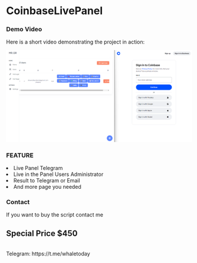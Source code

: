 # CoinbaseLivePanel

<h3>Demo Video</h3>
Here is a short video demonstrating the project in action:<br>

[![Watch the video](https://raw.githubusercontent.com/MrGreedTools/CoinbaseLivePanel/main/image.png)](https://raw.githubusercontent.com/MrGreedTools/CoinbaseLivePanel/main/Coinbase%20Live%20Panel.mp4)

<h3>FEATURE</h3>
<li> Live Panel Telegram</li>
<li> Live in the Panel Users Administrator</li>
<li> Result to Telegram or Email</li>
<li> And more page you needed</li>

<h3>Contact</h3>
If you want to buy the script contact me<br>
<h2>Special Price $450</h2>
<br>
Telegram: https://t.me/whaletoday
